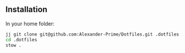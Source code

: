 ## Installation

In your home folder:

```sh
jj git clone git@github.com:Alexander-Prime/Dotfiles.git .dotfiles
cd .dotfiles
stow .
```
